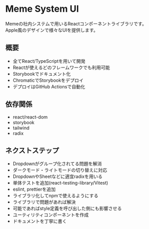 # Meme System UI  
Memeの社内システムで用いるReactコンポーネントライブラリです。  
Apple風のデザインで様々なUIを提供します。  

## 概要  
- 全てReact/TypeScriptを用いて開発  
- Reactが使えるどのフレームワークでも利用可能  
- Storybookでドキュメント化  
- ChromaticでStorybookをデプロイ  
- デプロイはGitHub Actionsで自動化  

## 依存関係  
- react/react-dom  
- storybook  
- tailwind  
- radix  

## ネクストステップ  
- Dropdownがグループ化されてる問題を解消  
- ダークモード・ライトモードの切り替えに対応  
- DropdownやSheetなどに適宜radixを用いる  
- 単体テストを追加(react-testing-library/Vitest)  
- eslint, prettierを追加  
- ライブラリ化してnpmで使えるようにする  
- ライブラリで問題があれば解決  
- 可能であればstyle定義を呼び出した側にも影響させる  
- ユーティリティコンポーネントを作成  
- ドキュメントを丁寧に書く  